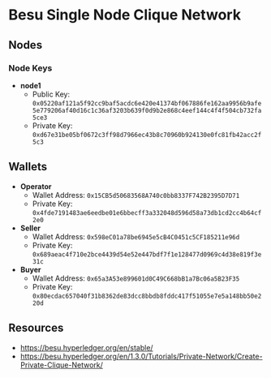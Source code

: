 # Besu Single Node Clique Network

## Nodes

### Node Keys

  * **node1**
    * Public Key: `0x05220af121a5f92cc9baf5acdc6e420e41374bf067886fe162aa9956b9afe5e779206af40d16c1c36af3203b639f0d9b2e868c4eef144c4f4f504cb732fa5ce3`
    * Private Key: `0xd67e31be05bf0672c3ff98d7966ec43b8c70960b924130e0fc81fb42acc2f5c3`


## Wallets

  * **Operator**
    * Wallet Address: `0x15CB5d50683568A740c0bb8337F742B2395D7D71`
    * Private Key: `0x4fde7191483ae6eedbe01e6bbecff3a332048d596d58a73db1cd2cc4b64cf2e0`
  * **Seller**
    * Wallet Address: `0x598eC01a78be6945e5cB4C0451c5CF185211e96d`
    * Private Key: `0x689aeac4f710e2bce4439d54e52e447bdf7f1e128477d0969c4d38e819f3e31c`
  * **Buyer**
    * Wallet Address: `0x65a3A53e899601d0C49C668bB1a7Bc06a5B23F35`
    * Private Key: `0x80ecdac657040f31b8362de83dcc8bbdb8fddc417f51055e7e5a148bb50e220d`


## Resources

  * https://besu.hyperledger.org/en/stable/
  * https://besu.hyperledger.org/en/1.3.0/Tutorials/Private-Network/Create-Private-Clique-Network/
